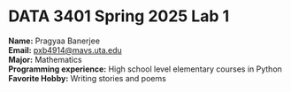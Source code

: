 # DATA 3401 Spring 2025 Lab 1

**Name:** Pragyaa Banerjee\
**Email:** pxb4914@mavs.uta.edu\
**Major:** Mathematics\
**Programming experience:** High school level elementary courses in Python\
**Favorite Hobby:** Writing stories and poems
